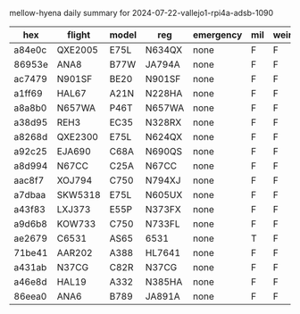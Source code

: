 mellow-hyena daily summary for 2024-07-22-vallejo1-rpi4a-adsb-1090

|hex|flight|model|reg|emergency|mil|weirdo|
|--|--|--|--|--|--|--|
|a84e0c|QXE2005|E75L|N634QX|none|F|F|
|86953e|ANA8|B77W|JA794A|none|F|F|
|ac7479|N901SF|BE20|N901SF|none|F|F|
|a1ff69|HAL67|A21N|N228HA|none|F|F|
|a8a8b0|N657WA|P46T|N657WA|none|F|F|
|a38d95|REH3|EC35|N328RX|none|F|F|
|a8268d|QXE2300|E75L|N624QX|none|F|F|
|a92c25|EJA690|C68A|N690QS|none|F|F|
|a8d994|N67CC|C25A|N67CC|none|F|F|
|aac8f7|XOJ794|C750|N794XJ|none|F|F|
|a7dbaa|SKW5318|E75L|N605UX|none|F|F|
|a43f83|LXJ373|E55P|N373FX|none|F|F|
|a9d6b8|KOW733|C750|N733FL|none|F|F|
|ae2679|C6531|AS65|6531|none|T|F|
|71be41|AAR202|A388|HL7641|none|F|F|
|a431ab|N37CG|C82R|N37CG|none|F|F|
|a46e8d|HAL19|A332|N385HA|none|F|F|
|86eea0|ANA6|B789|JA891A|none|F|F|
